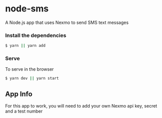 # node-sms

A Node.js app that uses Nexmo to send SMS text messages

### Install the dependencies

```sh
$ yarn || yarn add
```

### Serve

To serve in the browser

```sh
$ yarn dev || yarn start
```

## App Info

For this app to work, you will need to add your own Nexmo api key, secret and a test number

